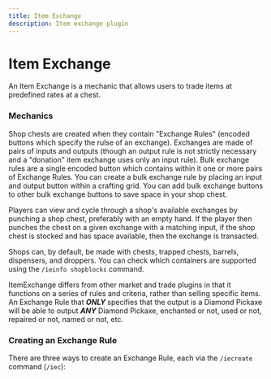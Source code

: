 ```yaml
---
title: Item Exchange
description: Item exchange plugin
---
```


# Item Exchange
An Item Exchange is a mechanic that allows users to trade items at predefined rates at a chest.

### Mechanics
Shop chests are created when they contain "Exchange Rules" (encoded buttons which specify the rulse of an exchange). Exchanges are made of pairs of inputs and outputs (though an output rule is not strictly necessary and a "donation" item exchange uses only an input rule). Bulk exchange rules are a single encoded button which contains within it one or more pairs of Exchange Rules. You can create a bulk exchange rule by placing an input and output button within a crafting grid. You can add bulk exchange buttons to other bulk exchange buttons to save space in your shop chest.

Players can view and cycle through a shop's available exchanges by punching a shop chest, preferably with an empty hand. If the player then punches the chest on a given exchange with a matching input, if the shop chest is stocked and has space available, then the exchange is transacted. 

Shops can, by default, be made with chests, trapped chests, barrels, dispensers, and droppers. You can check which containers are supported using the <code>/ieinfo shopblocks</code> command.

ItemExchange differs from other market and trade plugins in that it functions on a series of rules and criteria, rather than selling specific items. An Exchange Rule that ***ONLY*** specifies that the output is a Diamond Pickaxe will be able to output ***ANY*** Diamond Pickaxe, enchanted or not, used or not, repaired or not, named or not, etc. 

### Creating an Exchange Rule
There are three ways to create an Exchange Rule, each via the <code>/iecreate</code> command (<code>/iec</code>):
